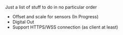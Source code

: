Just a list of stuff to do in no particular order

- Offset and scale for sensors (In Progress)
- Digital Out
- Support HTTPS/WSS connection (as client at least)

